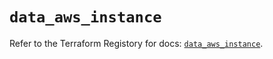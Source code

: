 # `data_aws_instance`

Refer to the Terraform Registory for docs: [`data_aws_instance`](https://registry.terraform.io/providers/hashicorp/aws/5.7.0/docs/data-sources/instance).
